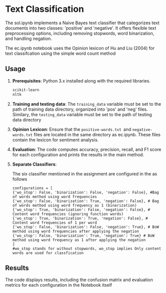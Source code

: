 # Text Classification

The sol.ipynb implements a Naive Bayes text classifier that categorizes text documents into two classes: 'positive' and 'negative'. It offers flexible text preprocessing options, including removing stopwords, word binarization, and handling negation.

The ec.ipynb notebook uses the Opinion lexicon of Hu and Liu (2004) for text classifcation using the simple word count method

## Usage

1. **Prerequisites**: Python 3.x installed along with the required libraries.

   ```bash
   scikit-learn
   nltk
   ```
2. **Training and testing data**: The `training_data` variable must be set to the path of training data directory, organized into 'pos' and 'neg' files. Similary, the `testing_data` variable must be set to the path of testing data directory
3. **Opinion** **Lexicon**: Ensure that the `positive-words.txt `and `negative-words.txt` files are located in the same directory as ec.ipynb. These files contain the lexicon for sentiment analysis.
4. **Evaluation**: The code computes accuracy, precision, recall, and F1 score for each configuration and prints the results in the main method.
5. **Separate Classifiers**:

   The six classifier mentioned in the assignment are configured in the as follows

   ```
   configurations = [
   {'wo_stop': False, 'binarization': False, 'negation': False}, #Bag of words method using word frequencies
   {'wo_stop': False, 'binarization': True, 'negation': False}, # Bag of words method using word frequency as 1 (binarization)
   {'wo_stop': True, 'binarization': False, 'negation': False}, # Content word frequencies (ignoring function words)
   {'wo_stop': True, 'binarization': True, 'negation': False}, # Content word frequencies of 1 per word 
   {'wo_stop': False, 'binarization': False, 'negation': True}, # BoW method using word frequencies after applying the negation
   {'wo_stop': False, 'binarization': True, 'negation': True} # BoW method using word frequency as 1 after applying the negation 
   ] 
   #wo_stop stands for without stopwords, wo_stop implies Only content words are used for classfication
   ```

## Results

The code displays results, including the confusion matrix and evaluation metrics for each configuration in the Notebook itself
